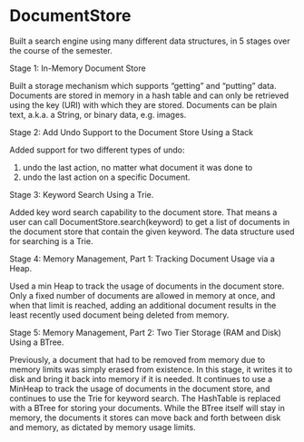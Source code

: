 # DocumentStore
Built a search engine using many different data structures, in 5 stages over the course of the semester. 

Stage 1: In-Memory Document Store

Built a storage mechanism which supports “getting” and “putting” data. Documents are stored in memory in a hash table and can only be retrieved using the key (URI) with which they are stored. Documents can be plain text, a.k.a. a String, or binary data, e.g. images.

Stage 2: Add Undo Support to the Document Store Using a Stack

Added support for two different types of undo:
1) undo the last action, no matter what document it was done to 
2) undo the last action on a specific Document.

Stage 3: Keyword Search Using a Trie. 

Added key word search capability to the document store. That means a user can call DocumentStore.search(keyword) to get a list of documents in the document store that contain the given keyword. The data structure used for searching is a Trie. 

Stage 4: Memory Management, Part 1: Tracking Document Usage via a Heap.

Used a min Heap to track the usage of documents in the document store. Only a fixed number of documents are allowed in memory at once, and when that limit is reached, adding an additional document results in the least recently used document being deleted from memory.

Stage 5: Memory Management, Part 2: Two Tier Storage (RAM and Disk) Using a BTree. 

Previously, a document that had to be removed from memory due to memory limits was simply erased from existence. In this stage, it writes it to disk and bring it back into memory if it is needed. It continues to use a MinHeap to track the usage of documents in the document store, and continues to use the Trie for keyword search. The HashTable is replaced with a BTree for storing your documents. While the BTree itself will stay in memory, the documents it stores can move back and forth between disk and memory, as dictated by memory usage limits.
